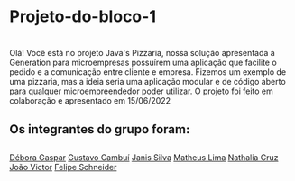 # Projeto-do-bloco-1 <h1> 

Olá! Você está no projeto Java's Pizzaria, nossa solução apresentada a Generation para microempresas possuírem uma aplicação que facilite o pedido e a comunicação entre cliente e empresa. Fizemos um exemplo de uma pizzaria, mas a ideia seria uma aplicação modular e de código aberto para qualquer microempreendedor poder utilizar. 
O projeto foi feito em colaboração e apresentado em 15/06/2022 
  
## Os integrantes do grupo foram: <h2>
[Débora Gaspar](https://github.com/DeboraGaspar)
[Gustavo Cambuí](https://github.com/gustavocambui)
[Janis Silva](https://github.com/JanisSilva)
[Matheus Lima](https://github.com/Matheuslsv)
[Nathalia Cruz](https://github.com/nathaliacrz)
[João Victor](https://github.com/ProjectzJV)
[Felipe Schneider](https://github.com/felpschneider)
